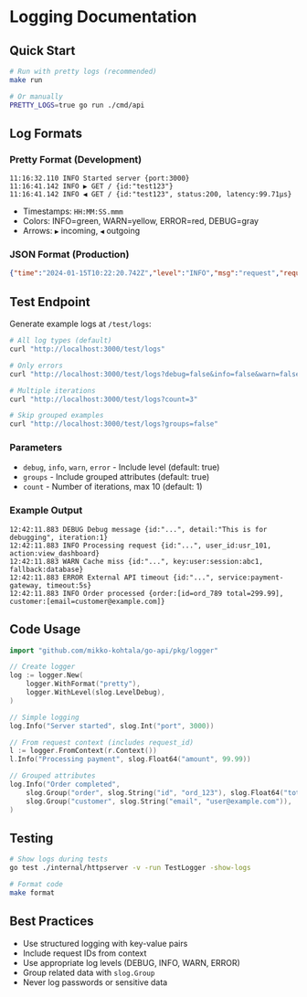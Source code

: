# Logging Documentation

## Quick Start

```bash
# Run with pretty logs (recommended)
make run

# Or manually
PRETTY_LOGS=true go run ./cmd/api
```

## Log Formats

### Pretty Format (Development)
```
11:16:32.110 INFO Started server {port:3000}
11:16:41.142 INFO ▶ GET / {id:"test123"}
11:16:41.142 INFO ◀ GET / {id:"test123", status:200, latency:99.71µs}
```
- Timestamps: `HH:MM:SS.mmm`
- Colors: INFO=green, WARN=yellow, ERROR=red, DEBUG=gray
- Arrows: `▶` incoming, `◀` outgoing

### JSON Format (Production)
```json
{"time":"2024-01-15T10:22:20.742Z","level":"INFO","msg":"request","request_id":"test123","method":"GET","path":"/","status":200,"duration":"140.92µs"}
```

## Test Endpoint

Generate example logs at `/test/logs`:

```bash
# All log types (default)
curl "http://localhost:3000/test/logs"

# Only errors
curl "http://localhost:3000/test/logs?debug=false&info=false&warn=false"

# Multiple iterations
curl "http://localhost:3000/test/logs?count=3"

# Skip grouped examples
curl "http://localhost:3000/test/logs?groups=false"
```

### Parameters
- `debug`, `info`, `warn`, `error` - Include level (default: true)
- `groups` - Include grouped attributes (default: true)
- `count` - Number of iterations, max 10 (default: 1)

### Example Output
```
12:42:11.883 DEBUG Debug message {id:"...", detail:"This is for debugging", iteration:1}
12:42:11.883 INFO Processing request {id:"...", user_id:usr_101, action:view_dashboard}
12:42:11.883 WARN Cache miss {id:"...", key:user:session:abc1, fallback:database}
12:42:11.883 ERROR External API timeout {id:"...", service:payment-gateway, timeout:5s}
12:42:11.883 INFO Order processed {order:[id=ord_789 total=299.99], customer:[email=customer@example.com]}
```

## Code Usage

```go
import "github.com/mikko-kohtala/go-api/pkg/logger"

// Create logger
log := logger.New(
    logger.WithFormat("pretty"),
    logger.WithLevel(slog.LevelDebug),
)

// Simple logging
log.Info("Server started", slog.Int("port", 3000))

// From request context (includes request_id)
l := logger.FromContext(r.Context())
l.Info("Processing payment", slog.Float64("amount", 99.99))

// Grouped attributes
log.Info("Order completed",
    slog.Group("order", slog.String("id", "ord_123"), slog.Float64("total", 299.99)),
    slog.Group("customer", slog.String("email", "user@example.com")),
)
```

## Testing

```bash
# Show logs during tests
go test ./internal/httpserver -v -run TestLogger -show-logs

# Format code
make format
```

## Best Practices

- Use structured logging with key-value pairs
- Include request IDs from context
- Use appropriate log levels (DEBUG, INFO, WARN, ERROR)
- Group related data with `slog.Group`
- Never log passwords or sensitive data